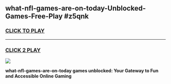 
## what-nfl-games-are-on-today-Unblocked-Games-Free-Play #z5qnk
<h3>
<a href="https://us.freeplayer.one?title=what-nfl-games-are-on-today&ref=9M">CLICK TO PLAY</a></h3>
<hr>

<h3>
<a href="https://us.freeplayer.one?title=what-nfl-games-are-on-today&ref=9M">CLICK 2 PLAY</a>
  
</h3>

<a href="https://us.freeplayer.one?title=what-nfl-games-are-on-today&ref=9M"><img src="https://clearcache.store/games.png"></a>


**what-nfl-games-are-on-today games unblocked: Your Gateway to Fun and Accessible Online Gaming**

